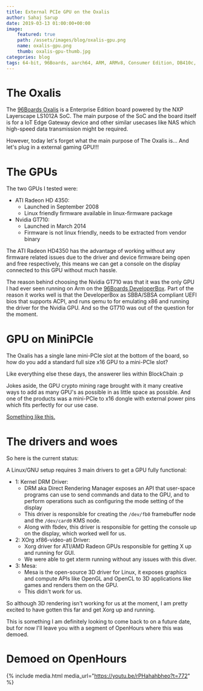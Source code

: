 ```yaml
---
title: External PCIe GPU on the Oxalis
author: Sahaj Sarup
date: 2019-03-13 01:00:00+00:00
image:
    featured: true
    path: /assets/images/blog/oxalis-gpu.png
    name: oxalis-gpu.png
    thumb: oxalis-gpu-thumb.jpg
categories: blog
tags: 64-bit, 96Boards, aarch64, ARM, ARMv8, Consumer Edition, DB410c, dragonboard410c, Linaro, Linux, fedora, arm64, aarch64, rock960, FPGA, raspberry pi, arduino, shild, hat
---
```


# The Oxalis

The [96Boards Oxalis](https://www.96boards.org/product/oxalis/) is a Enterprise Edition board powered by the NXP Layerscape LS1012A SoC.
The main purpose of the SoC and the board itself is for a IoT Edge Gateway device and other similar usecases like NAS which high-speed data transmission might be required.

However, today let's forget what the main purpose of The Oxalis is... And let's plug in a external gaming GPU!!!

# The GPUs

The two GPUs I tested were:
- ATI Radeon HD 4350:
    - Launched in September 2008
    - Linux friendly firmware available in linux-firmware package
- Nvidia GT710:
    - Launched in March 2014
    - Firmware is not linux friendly, needs to be extracted from vendor binary

The ATI Radeon HD4350 has the advantage of working without any firmware related issues due to the driver and device firmware being open and free respectively, this means we can get a console on the display connected to this GPU without much hassle.

The reason behind choosing the Nvidia GT710 was that it was the only GPU I had ever seen running on Arm on the [96Boards DeveloperBox](https://www.96boards.org/product/developerbox/). Part of the reason it works well is that the DeveloperBox as SBBA/SBSA compliant UEFI bios that supports ACPI, and runs qemu to for emulating x86 and running the driver for the Nvidia GPU. And so the GT710 was out of the question for the moment.

# GPU on MiniPCIe

The Oxalis has a single lane mini-PCIe slot at the bottom of the board, so how do you add a standard full size x16 GPU to a mini-PCIe slot?

Like everything else these days, the answerer lies within BlockChain :p

Jokes aside, the GPU crypto mining rage brought with it many creative ways to add as many GPU's as possible in as little space as possible. And one of the products was a mini-PCIe to x16 dongle with external power pins which fits perfectly for our use case.

[Something like this.](https://www.amazon.in/Graphics-Laptop-miniPCI-Riser-Adapter/dp/B06X9Y53WC)

# The drivers and woes

So here is the current status:

A Linux/GNU setup requires 3 main drivers to get a GPU fully functional:
- 1: Kernel DRM Driver:
    - DRM aka Direct Rendering Manager  exposes an API that user-space programs can use to send commands and data to the GPU, and to perform operations such as configuring the mode setting of the display
    - This driver is responsible for creating the `/dev/fb0` framebuffer node and the `/dev/card0` KMS node.
    - Along with fbdev, this driver is responsible for getting the console up on the display, which worked well for us.
- 2: XOrg xf86-video-ati Driver:
    - Xorg driver for ATI/AMD Radeon GPUs responsible for getting X up and running for GUI.
    - We were able to get xterm running without any issues with this diver.
- 3: Mesa:
    - Mesa is the open-source 3D driver for Linux, it exposes graphics and compute APIs like OpenGL and OpenCL to 3D applications like games and renders them on the GPU.
    - This didn't work for us.

So although 3D rendering isn't working for us at the moment, I am pretty excited to have gotten this far and get Xorg up and running.

This is something I am definitely looking to come back to on a future date, but for now I'll leave you with a segment of OpenHours where this was demoed.

# Demoed on OpenHours

{% include media.html media_url="https://youtu.be/rPHahahbheo?t=772" %}